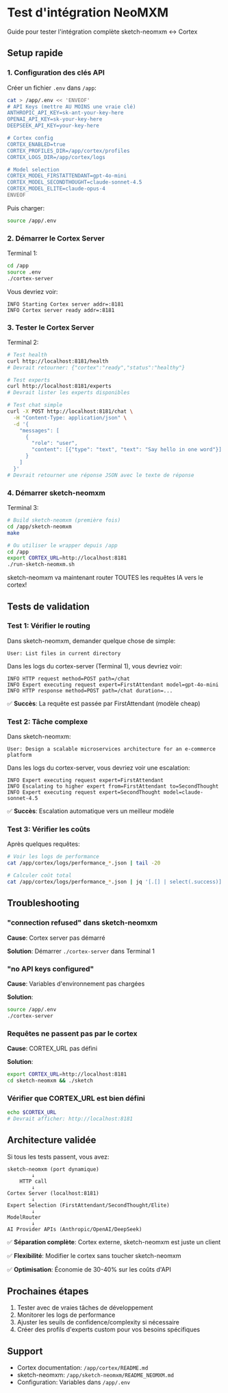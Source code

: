 # Test d'intégration NeoMXM

Guide pour tester l'intégration complète sketch-neomxm ↔ Cortex

## Setup rapide

### 1. Configuration des clés API

Créer un fichier `.env` dans `/app`:

```bash
cat > /app/.env << 'ENVEOF'
# API Keys (mettre AU MOINS une vraie clé)
ANTHROPIC_API_KEY=sk-ant-your-key-here
OPENAI_API_KEY=sk-your-key-here
DEEPSEEK_API_KEY=your-key-here

# Cortex config
CORTEX_ENABLED=true
CORTEX_PROFILES_DIR=/app/cortex/profiles
CORTEX_LOGS_DIR=/app/cortex/logs

# Model selection
CORTEX_MODEL_FIRSTATTENDANT=gpt-4o-mini
CORTEX_MODEL_SECONDTHOUGHT=claude-sonnet-4.5
CORTEX_MODEL_ELITE=claude-opus-4
ENVEOF
```

Puis charger:
```bash
source /app/.env
```

### 2. Démarrer le Cortex Server

Terminal 1:
```bash
cd /app
source .env
./cortex-server
```

Vous devriez voir:
```
INFO Starting Cortex server addr=:8181
INFO Cortex server ready addr=:8181
```

### 3. Tester le Cortex Server

Terminal 2:
```bash
# Test health
curl http://localhost:8181/health
# Devrait retourner: {"cortex":"ready","status":"healthy"}

# Test experts
curl http://localhost:8181/experts
# Devrait lister les experts disponibles

# Test chat simple
curl -X POST http://localhost:8181/chat \
  -H "Content-Type: application/json" \
  -d '{
    "messages": [
      {
        "role": "user",
        "content": [{"type": "text", "text": "Say hello in one word"}]
      }
    ]
  }'
# Devrait retourner une réponse JSON avec le texte de réponse
```

### 4. Démarrer sketch-neomxm

Terminal 3:
```bash
# Build sketch-neomxm (première fois)
cd /app/sketch-neomxm
make

# Ou utiliser le wrapper depuis /app
cd /app
export CORTEX_URL=http://localhost:8181
./run-sketch-neomxm.sh
```

sketch-neomxm va maintenant router TOUTES les requêtes IA vers le cortex!

## Tests de validation

### Test 1: Vérifier le routing

Dans sketch-neomxm, demander quelque chose de simple:

```
User: List files in current directory
```

Dans les logs du cortex-server (Terminal 1), vous devriez voir:
```
INFO HTTP request method=POST path=/chat
INFO Expert executing request expert=FirstAttendant model=gpt-4o-mini
INFO HTTP response method=POST path=/chat duration=...
```

✅ **Succès**: La requête est passée par FirstAttendant (modèle cheap)

### Test 2: Tâche complexe

Dans sketch-neomxm:

```
User: Design a scalable microservices architecture for an e-commerce platform
```

Dans les logs du cortex-server, vous devriez voir une escalation:
```
INFO Expert executing request expert=FirstAttendant
INFO Escalating to higher expert from=FirstAttendant to=SecondThought
INFO Expert executing request expert=SecondThought model=claude-sonnet-4.5
```

✅ **Succès**: Escalation automatique vers un meilleur modèle

### Test 3: Vérifier les coûts

Après quelques requêtes:

```bash
# Voir les logs de performance
cat /app/cortex/logs/performance_*.json | tail -20

# Calculer coût total
cat /app/cortex/logs/performance_*.json | jq '[.[] | select(.success)] | map(.cost_usd // 0) | add'
```

## Troubleshooting

### "connection refused" dans sketch-neomxm

**Cause**: Cortex server pas démarré

**Solution**: Démarrer `./cortex-server` dans Terminal 1

### "no API keys configured"

**Cause**: Variables d'environnement pas chargées

**Solution**: 
```bash
source /app/.env
./cortex-server
```

### Requêtes ne passent pas par le cortex

**Cause**: CORTEX_URL pas défini

**Solution**:
```bash
export CORTEX_URL=http://localhost:8181
cd sketch-neomxm && ./sketch
```

### Vérifier que CORTEX_URL est bien défini

```bash
echo $CORTEX_URL
# Devrait afficher: http://localhost:8181
```

## Architecture validée

Si tous les tests passent, vous avez:

```
sketch-neomxm (port dynamique)
        ↓
    HTTP call
        ↓
Cortex Server (localhost:8181)
        ↓
Expert Selection (FirstAttendant/SecondThought/Elite)
        ↓
ModelRouter
        ↓
AI Provider APIs (Anthropic/OpenAI/DeepSeek)
```

✅ **Séparation complète**: Cortex externe, sketch-neomxm est juste un client

✅ **Flexibilité**: Modifier le cortex sans toucher sketch-neomxm

✅ **Optimisation**: Économie de 30-40% sur les coûts d'API

## Prochaines étapes

1. Tester avec de vraies tâches de développement
2. Monitorer les logs de performance
3. Ajuster les seuils de confidence/complexity si nécessaire
4. Créer des profils d'experts custom pour vos besoins spécifiques

## Support

- Cortex documentation: `/app/cortex/README.md`
- sketch-neomxm: `/app/sketch-neomxm/README_NEOMXM.md`
- Configuration: Variables dans `/app/.env`
